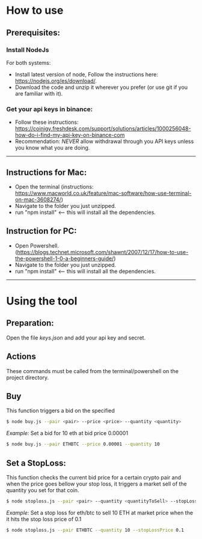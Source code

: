 # How to use
## Prerequisites:
### Install NodeJs
For both systems:
- Install latest version of node, Follow the instructions here: https://nodejs.org/es/download/.
- Download the code and unzip it wherever you prefer (or use git if you are familiar with it).

### Get your api keys in binance:
- Follow these instructions: https://coinigy.freshdesk.com/support/solutions/articles/1000256048-how-do-i-find-my-api-key-on-binance-com
- Recommendation: *NEVER* allow withdrawal through you API keys unless you know what you are doing.

--------

## Instructions for Mac:
- Open the terminal (instructions: https://www.macworld.co.uk/feature/mac-software/how-use-terminal-on-mac-3608274/)
- Navigate to the folder you just unzipped.
- run "npm install" <-- this will install all the dependencies.

## Instruction for PC:
- Open Powershell. (https://blogs.technet.microsoft.com/shawnt/2007/12/17/how-to-use-the-powershell-1-0-a-beginners-guide/)
- Navigate to the folder you just unzipped.
- run "npm install" <-- this will install all the dependencies.

---------

# Using the tool
## Preparation:

Open the file _keys.json_ and add your api key and secret.

## Actions
These commands must be called from the terminal/powershell on the project directory.


## Buy
This function triggers a bid on the specified
```sh
$ node buy.js --pair <pair> --price <price> --quantity <quantity>
```

*Example:* Set a bid for 10 eth at bid price 0.00001
```sh
$ node buy.js --pair ETHBTC --price 0.00001 --quantity 10
```

## Set a StopLoss:

This function checks the current bid price for a certain crypto pair and when the price goes bellow your stop loss, it triggers a market sell of the quantity you set for that coin.

```sh
$ node stoploss.js --pair <pair> --quantity <quantityToSell> --stopLossPrice <stopLoss>

```

*Example:* Set a stop loss for eth/btc to sell 10 ETH at market price when the it hits the stop loss price of 0.1
```sh
$ node stoploss.js --pair ETHBTC --quantity 10 --stopLossPrice 0.1
```
